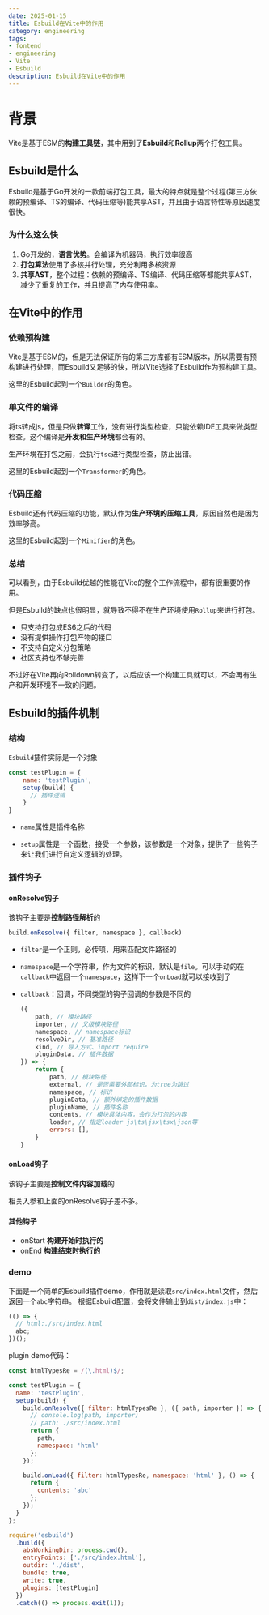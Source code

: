 ```yaml
---
date: 2025-01-15
title: Esbuild在Vite中的作用
category: engineering
tags:
- fontend
- engineering
- Vite
- Esbuild
description: Esbuild在Vite中的作用
---
```


# 背景

Vite是基于ESM的**构建工具链**，其中用到了**Esbuild**和**Rollup**两个打包工具。

## Esbuild是什么

Esbuild是基于Go开发的一款前端打包工具，最大的特点就是整个过程(第三方依赖的预编译、TS的编译、代码压缩等)能共享AST，并且由于语言特性等原因速度很快。

### 为什么这么快

1. Go开发的，**语言优势**。会编译为机器码，执行效率很高
2. **打包算法**使用了多核并行处理，充分利用多核资源
3. **共享AST**，整个过程：依赖的预编译、TS编译、代码压缩等都能共享AST，减少了重复的工作，并且提高了内存使用率。

## 在Vite中的作用

### 依赖预构建

Vite是基于ESM的，但是无法保证所有的第三方库都有ESM版本，所以需要有预构建进行处理，而Esbuild又足够的快，所以Vite选择了Esbuild作为预构建工具。

这里的Esbuild起到一个`Builder`的角色。

### 单文件的编译

将ts转成js，但是只做**转译**工作，没有进行类型检查，只能依赖IDE工具来做类型检查。这个编译是**开发和生产环境**都会有的。

生产环境在打包之前，会执行`tsc`进行类型检查，防止出错。

这里的Esbuild起到一个`Transformer`的角色。

### 代码压缩

Esbuild还有代码压缩的功能，默认作为**生产环境的压缩工具**，原因自然也是因为效率够高。

这里的Esbuild起到一个`Minifier`的角色。

### 总结

可以看到，由于Esbuild优越的性能在Vite的整个工作流程中，都有很重要的作用。

但是Esbuild的缺点也很明显，就导致不得不在生产环境使用`Rollup`来进行打包。

- 只支持打包成ES6之后的代码
- 没有提供操作打包产物的接口
- 不支持自定义分包策略
- 社区支持也不够完善

不过好在Vite再向Rolldown转变了，以后应该一个构建工具就可以，不会再有生产和开发环境不一致的问题。

## Esbuild的插件机制

### 结构

`Esbuild`插件实际是一个对象

```js
const testPlugin = {
    name: 'testPlugin',
    setup(build) {
      // 插件逻辑
    }
}
```

- `name`属性是插件名称

- `setup`属性是一个函数，接受一个参数，该参数是一个对象，提供了一些钩子来让我们进行自定义逻辑的处理。

### 插件钩子

#### onResolve钩子

该钩子主要是**控制路径解析**的

```js
build.onResolve({ filter, namespace }, callback)
```

- `filter`是一个正则，必传项，用来匹配文件路径的
- `namespace`是一个字符串，作为文件的标识，默认是`file`。可以手动的在`callback`中返回一个`namespace`，这样下一个`onLoad`就可以接收到了
- `callback`：回调，不同类型的钩子回调的参数是不同的

  ```js
  ({
      path, // 模块路径
      importer, // 父级模块路径
      namespace, // namespace标识
      resolveDir, // 基准路径
      kind, // 导入方式、import require
      pluginData, // 插件数据
  }) => {
      return {
          path, // 模块路径
          external, // 是否需要外部标识，为true为跳过 
          namespace, // 标识
          pluginData, // 额外绑定的插件数据
          pluginName, // 插件名称
          contents, // 模块具体内容，会作为打包的内容
          loader, // 指定loader js\ts\jsx\tsx\json等
          errors: [],
      }
  }
  ```

#### onLoad钩子

该钩子主要是**控制文件内容加载**的

相关入参和上面的onResolve钩子差不多。

#### 其他钩子

- onStart **构建开始时执行的**
- onEnd **构建结束时执行的**

### demo

下面是一个简单的Esbuild插件demo，作用就是读取`src/index.html`文件，然后返回一个`abc`字符串。
根据Esbuild配置，会将文件输出到`dist/index.js`中：
```js
(() => {
  // html:./src/index.html
  abc;
})();
```

plugin demo代码：
```js
const htmlTypesRe = /(\.html)$/;

const testPlugin = {
  name: 'testPlugin',
  setup(build) {
    build.onResolve({ filter: htmlTypesRe }, ({ path, importer }) => {
      // console.log(path, importer)
      // path: ./src/index.html
      return {
        path,
        namespace: 'html'
      };
    });

    build.onLoad({ filter: htmlTypesRe, namespace: 'html' }, () => {
      return {
        contents: 'abc'
      };
    });
  }
};

require('esbuild')
  .build({
    absWorkingDir: process.cwd(),
    entryPoints: ['./src/index.html'],
    outdir: './dist',
    bundle: true,
    write: true,
    plugins: [testPlugin]
  })
  .catch(() => process.exit(1));

```
